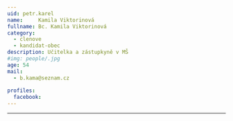 ```yaml
---
uid: petr.karel
name:     Kamila Viktorinová
fullname: Bc. Kamila Viktorinová
category:
  - clenove
  - kandidat-obec
description: Učitelka a zástupkyně v MŠ
#img: people/.jpg
age: 54
mail:
  - b.kama@seznam.cz
 
profiles:
  facebook: 
---
```




---